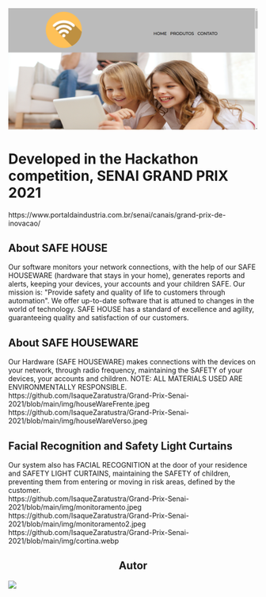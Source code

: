 <img src = "/img/homeimage.png" alt="Home image">

<h1>Developed in the Hackathon competition, SENAI GRAND PRIX 2021</h1>
https://www.portaldaindustria.com.br/senai/canais/grand-prix-de-inovacao/
<br>
<h2>About SAFE HOUSE</h2>
Our software monitors your network connections, with the help of our SAFE HOUSEWARE (hardware that stays in your home), generates reports and alerts, keeping your devices, your accounts and your children SAFE. Our mission is: "Provide safety and quality of life to customers through automation". We offer up-to-date software that is attuned to changes in the world of technology. SAFE HOUSE has a standard of excellence and agility, guaranteeing quality and satisfaction of our customers.

<h2>About SAFE HOUSEWARE</h2>
Our Hardware (SAFE HOUSEWARE) makes connections with the devices on your network, through radio frequency, maintaining the SAFETY of your devices, your accounts and children.
NOTE: ALL MATERIALS USED ARE ENVIRONMENTALLY RESPONSIBLE.<br>
https://github.com/IsaqueZaratustra/Grand-Prix-Senai-2021/blob/main/img/houseWareFrente.jpeg
https://github.com/IsaqueZaratustra/Grand-Prix-Senai-2021/blob/main/img/houseWareVerso.jpeg
<h2>Facial Recognition and Safety Light Curtains</h2>
Our system also has FACIAL RECOGNITION at the door of your residence and SAFETY LIGHT CURTAINS, maintaining the SAFETY of children, preventing them from entering or moving in risk areas, defined by the customer.<br>
https://github.com/IsaqueZaratustra/Grand-Prix-Senai-2021/blob/main/img/monitoramento.jpeg
https://github.com/IsaqueZaratustra/Grand-Prix-Senai-2021/blob/main/img/monitoramento2.jpeg
https://github.com/IsaqueZaratustra/Grand-Prix-Senai-2021/blob/main/img/cortina.webp
<h2 align="center">Autor</h2>
<a href="https://github.com/IsaquePemasi/"><img src="https://avatars.githubusercontent.com/u/76749511?v=4" width=115></a>

